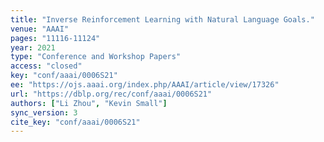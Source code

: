 ```yaml
---
title: "Inverse Reinforcement Learning with Natural Language Goals."
venue: "AAAI"
pages: "11116-11124"
year: 2021
type: "Conference and Workshop Papers"
access: "closed"
key: "conf/aaai/0006S21"
ee: "https://ojs.aaai.org/index.php/AAAI/article/view/17326"
url: "https://dblp.org/rec/conf/aaai/0006S21"
authors: ["Li Zhou", "Kevin Small"]
sync_version: 3
cite_key: "conf/aaai/0006S21"
---
```

